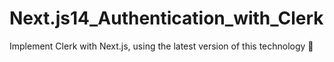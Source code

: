 # Next.js14_Authentication_with_Clerk
 Implement Clerk with Next.js, using the latest version of this technology 👋
